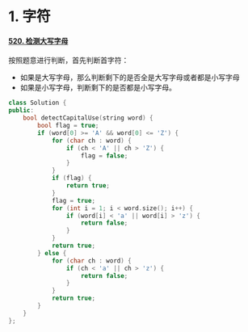 # 1. 字符

#### [520. 检测大写字母](https://leetcode-cn.com/problems/detect-capital/)

按照题意进行判断，首先判断首字符：

* 如果是大写字母，那么判断剩下的是否全是大写字母或者都是小写字母
* 如果是小写字母，判断剩下的是否都是小写字母。

```c++
class Solution {
public:
    bool detectCapitalUse(string word) {
        bool flag = true;
        if (word[0] >= 'A' && word[0] <= 'Z') {
            for (char ch : word) {
                if (ch < 'A' || ch > 'Z') {
                    flag = false;
                }
            }
            if (flag) {
                return true;
            }
            flag = true;
            for (int i = 1; i < word.size(); i++) {
                if (word[i] < 'a' || word[i] > 'z') {
                    return false;
                }
            }
            return true;
        } else {
            for (char ch : word) {
                if (ch < 'a' || ch > 'z') {
                    return false;
                }
            }
            return true;
        }
    }
};
```



